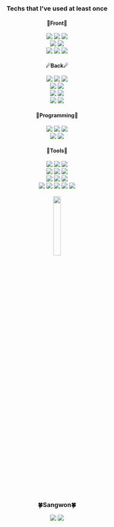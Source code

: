 
<h3 align="center">Techs that I've used at least once</h2>

<h4 align="center">🌲Front🌲</h3>
<p align="center">  
  <img src="https://img.shields.io/badge/-HTML5-E34F26?style=flat-square&logo=HTML5&logoColor=white"/>
  <img src="https://img.shields.io/badge/-CSS3-1572B6?style=flat-square&logo=CSS3&logoColor=white"/>
  <img src="https://img.shields.io/badge/-JavaScript-F7DF1E?style=flat-square&logo=JavaScript&logoColor=white"/>
  <br>
  <img src="https://img.shields.io/badge/-TypeScript-3178C6?style=flat-square&logo=TypeScript&logoColor=white"/>
  <img src="https://img.shields.io/badge/-React-61DAFB?style=flat-square&logo=React&logoColor=white"/>
  <br>
  <img src="https://img.shields.io/badge/-jQuery-0769AD?style=flat-square&logo=jQuery&logoColor=white"/>
  <img src="https://img.shields.io/badge/-Redux-764ABC?style=flat-square&logo=Redux&logoColor=white"/>
  <img src="https://img.shields.io/badge/-Styled Components-DB7093?style=flat-square&logo=Styled-Components&logoColor=white"/>
</p>

<h4 align="center">☄Back☄</h3>
<p align="center">  
  <img src="https://img.shields.io/badge/-PHP-777BB4?style=flat-square&logo=PHP&logoColor=white"/></a>
  <img src="https://img.shields.io/badge/-Node.js-339933?style=flat-square&logo=Node.js&logoColor=white"/>
  <img src="https://img.shields.io/badge/-Spring Boot-6DB33F?style=flat-square&logo=Spring-Boot&logoColor=white"/>
  <br>
  <img src="https://img.shields.io/badge/-MySQL-4479A1?style=flat-square&logo=MySQL&logoColor=white"/>
  <img src="https://img.shields.io/badge/-Apache-D22128?style=flat-square&logo=Apache&logoColor=white"/>
  <br>
  <img src="https://img.shields.io/badge/-Apache Tomcat-F8DC75?style=flat-square&logo=Apache-Tomcat&logoColor=white"/>
  <img src="https://img.shields.io/badge/-Firebase-FFCA28?style=flat-square&logo=Firebase&logoColor=white"/>
  <br>
  <img src="https://img.shields.io/badge/-Amazon AWS-232F3E?style=flat-square&logo=Amazon-AWS&logoColor=white"/>
  <img src="https://img.shields.io/badge/-Github Action-2088FF?style=flat-square&logo=GitHub-Actions&logoColor=white"/>
</p>


<h4 align="center">🌊Programming🌊</h3>
<p align="center">
  <img src="https://img.shields.io/badge/-Python-3776AB?style=flat-square&logo=python&logoColor=white"/>
  <img src="https://img.shields.io/badge/-Java-007396?style=flat-square&logo=java&logoColor=white"/>
  <img src="https://img.shields.io/badge/-Kotlin-F88218?style=flat-square&logo=kotlin&logoColor=white"/>
  <br>
  <img src="https://img.shields.io/badge/-C-A8B9CC?style=flat-square&logo=C&logoColor=white"/>
  <img src="https://img.shields.io/badge/-C%23-239120?style=flat-square&logo=C-Sharp&logoColor=white"/>
</p>

<h4 align="center">🔨Tools🔨</h3>
<p align="center">
  <img src="https://img.shields.io/badge/-Unity-000000?style=flat-square&logo=Unity&logoColor=white"/>
  <img src="https://img.shields.io/badge/-Visual Studio Code-007ACC?style=flat-square&logo=Visual-Studio-Code&logoColor=white"/>
  <img src="https://img.shields.io/badge/-Visual Studio-5C2D91?style=flat-square&logo=Visual-Studio&logoColor=white"/>
  <br>
  <img src="https://img.shields.io/badge/-Eclipse IDE-2C2255?style=flat-square&logo=Eclipse-IDE&logoColor=white"/>
  <img src="https://img.shields.io/badge/-Android Studio-3DDC84?style=flat-square&logo=Android-Studio&logoColor=white"/>
  <img src="https://img.shields.io/badge/-IntelliJ IDEA-000000?style=flat-square&logo=Adobe-XD&logoColor=white"/>
  <br>
  <img src="https://img.shields.io/badge/-Adobe PhotoShop-31A8FF?style=flat-square&logo=Adobe-PhotoShop&logoColor=white"/>
  <img src="https://img.shields.io/badge/-Adobe After Effects-9999FF?style=flat-square&logo=Adobe-After-Effects&logoColor=white"/>
  <img src="https://img.shields.io/badge/-Adobe XD-FF61F6?style=flat-square&logo=Adobe-XD&logoColor=white"/>
  <br>
  <img src="https://img.shields.io/badge/-Git-F05032?style=flat-square&logo=Git&logoColor=white"/>
  <img src="https://img.shields.io/badge/-Postman-FF6C37?style=flat-square&logo=Postman&logoColor=white"/>
  <img src="https://img.shields.io/badge/-Slack-4A154B?style=flat-square&logo=Slack&logoColor=white"/>
  <img src="https://img.shields.io/badge/-Notion-000000?style=flat-square&logo=Notion&logoColor=white"/>
  <img src="https://img.shields.io/badge/-Figma-F24E1E?style=flat-square&logo=Figma&logoColor=white"/>
  <br><br>
  <img src="https://github-readme-stats.vercel.app/api/top-langs/?username=ksone02&layout=compact&langs_count=10" height="20%" height="300px"/>
</p>

<h3 align="center">🍀Sangwon🍀</h2>
<p align="center">
  <!--<img src="https://hits.seeyoufarm.com/api/count/incr/badge.svg?url=https%3A%2F%2Fgithub.com%2Fksone02&count_bg=%2379C83D&title_bg=%23555555&icon=&icon_color=%23E7E7E7&title=hits&edge_flat=false" />  -->
  <a href="https://www.instagram.com/ksone02/"><img src="https://img.shields.io/badge/Instagram-E4405F?style=flat-square&logo=instagram&logoColor=white&link=https://www.instagram.com/ksone02"/></a>
  <a href="https://velog.io/@ksone02"><img src="https://img.shields.io/badge/Velog-20c997?style=flat-square&logo=Vimeo&logoColor=white"/></a>
</p>
